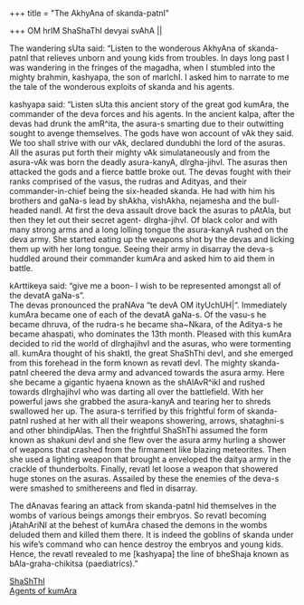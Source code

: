+++
title = "The AkhyAna of skanda-patnI"

+++
OM hrIM ShaShaThI devyai svAhA ||

The wandering sUta said: “Listen to the wonderous AkhyAna of
skanda-patnI that relieves unborn and young kids from troubles. In days
long past I was wandering in the fringes of the magadha, when I stumbled
into the mighty brahmin, kashyapa, the son of marIchI. I asked him to
narrate to me the tale of the wonderous exploits of skanda and his
agents.

kashyapa said: “Listen sUta this ancient story of the great god kumAra,
the commander of the deva forces and his agents. In the ancient kalpa,
after the devas had drunk the amR^ita, the asura-s smarting due to their
outwitting sought to avenge themselves. The gods have won account of vAk
they said. We too shall strive with our vAk, declared dundubhi the lord
of the asuras. All the asuras put forth their mighty vAk simulataneously
and from the asura-vAk was born the deadly asura-kanyA, dIrgha-jihvI.
The asuras then attacked the gods and a fierce battle broke out. The
devas fought with their ranks comprised of the vasus, the rudras and
Adityas, and their commander-in-chief being the six-headed skanda. He
had with him his brothers and gaNa-s lead by shAkha, vishAkha, nejamesha
and the bull-headed nandI. At first the deva assault drove back the
asuras to pAtAla, but then they let out their secret agent-
dIrgha-jihvI. Of black color and with many strong arms and a long
lolling tongue the asura-kanyA rushed on the deva army. She started
eating up the weapons shot by the devas and licking them up with her
long tongue. Seeing their army in disarray the deva-s huddled around
their commander kumAra and asked him to aid them in battle.

kArttikeya said: “give me a boon- I wish to be represented amongst all
of the devatA gaNa-s”.  
The devas pronounced the praNAva “te devA OM ityUchUH|“. Immediately
kumAra became one of each of the devatA gaNa-s. Of the vasu-s he became
dhruva, of the rudra-s he became sha\~Nkara, of the Aditya-s he became
ahaspati, who dominates the 13th month. Pleased with this kumAra decided
to rid the world of dIrghajihvI and the asuras, who were tormenting all.
kumAra thought of his shaktI, the great ShaShThi devI, and she emerged
from this forehead in the form known as revatI devI. The mighty
skanda-patnI cheered the deva army and advanced towards the asura army.
Here she became a gigantic hyaena known as the shAlAvR^ikI and rushed
towards dIrghajihvI who was darting all over the battlefield. With her
powerful jaws she grabbed the asura-kanyA and tearing her to shreds
swallowed her up. The asura-s terrified by this frightful form of
skanda-patnI rushed at her with all their weapons showering, arrows,
shataghni-s and other bhindipAlas. Then the frightful ShaShThi assumed
the form known as shakuni devI and she flew over the asura army hurling
a shower of weapons that crashed from the firmament like blazing
meteorites. Then she used a lighting weapon that brought a enveloped the
daitya army in the crackle of thunderbolts. Finally, revatI let loose a
weapon that showered huge stones on the asuras. Assailed by these the
enemies of the deva-s were smashed to smithereens and fled in disarray.

The dAnavas fearing an attack from skanda-patnI hid themselves in the
wombs of various beings amongs their embryos. So revatI becoming
jAtahAriNI at the behest of kumAra chased the demons in the wombs
deluded them and killed them there. It is indeed the goblins of skanda
under his wife’s command who can hence destroy the embryos and young
kids. Hence, the revatI revealed to me \[kashyapa\] the line of bheShaja
known as bAla-graha-chikitsa (paediatrics).”

[ShaShThI](https://manasataramgini.wordpress.com/2007/12/09/shashthi-suktam/ "ShaShThI sUktaM")  
[Agents of
kumAra](https://manasataramgini.wordpress.com/2005/07/23/skanda-ganas/ "skanda gaNas")
